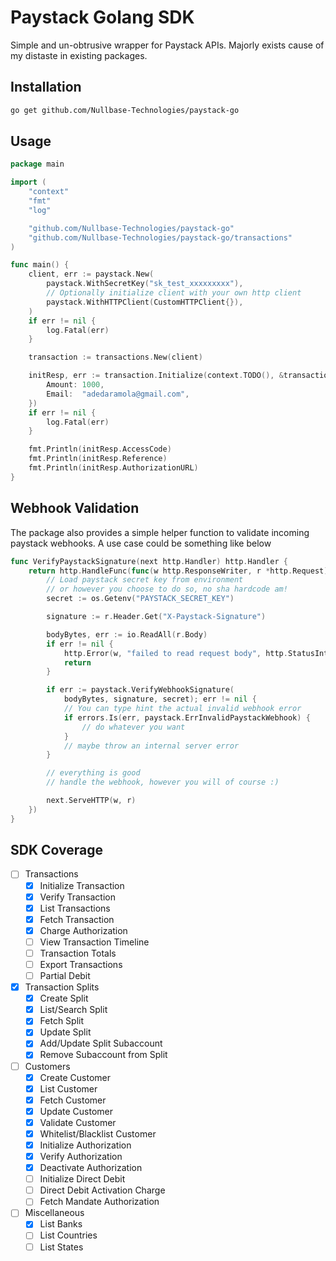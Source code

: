 # Paystack Golang SDK

Simple and un-obtrusive wrapper for Paystack APIs. Majorly exists cause of my distaste in existing packages.

## Installation

```bash
go get github.com/Nullbase-Technologies/paystack-go
```

## Usage

```go
package main

import (
	"context"
	"fmt"
	"log"

	"github.com/Nullbase-Technologies/paystack-go"
	"github.com/Nullbase-Technologies/paystack-go/transactions"
)

func main() {
	client, err := paystack.New(
		paystack.WithSecretKey("sk_test_xxxxxxxxx"),
		// Optionally initialize client with your own http client
		paystack.WithHTTPClient(CustomHTTPClient{}),
	)
	if err != nil {
		log.Fatal(err)
	}

	transaction := transactions.New(client)

	initResp, err := transaction.Initialize(context.TODO(), &transactions.InitializeTransactionOptions{
		Amount: 1000,
		Email:  "adedaramola@gmail.com",
	})
	if err != nil {
		log.Fatal(err)
	}

	fmt.Println(initResp.AccessCode)
	fmt.Println(initResp.Reference)
	fmt.Println(initResp.AuthorizationURL)
}
```

## Webhook Validation

The package also provides a simple helper function to validate incoming paystack webhooks. A use case could be something like below

```go
func VerifyPaystackSignature(next http.Handler) http.Handler {
	return http.HandleFunc(func(w http.ResponseWriter, r *http.Request) {
		// Load paystack secret key from environment
		// or however you choose to do so, no sha hardcode am!
		secret := os.Getenv("PAYSTACK_SECRET_KEY")

		signature := r.Header.Get("X-Paystack-Signature")

		bodyBytes, err := io.ReadAll(r.Body)
		if err != nil {
			http.Error(w, "failed to read request body", http.StatusInternalServerError)
			return
		}

		if err := paystack.VerifyWebhookSignature(
			bodyBytes, signature, secret); err != nil {
			// You can type hint the actual invalid webhook error
			if errors.Is(err, paystack.ErrInvalidPaystackWebhook) {
				// do whatever you want
			}
			// maybe throw an internal server error
		}

		// everything is good
		// handle the webhook, however you will of course :)

		next.ServeHTTP(w, r)
	})
}
```

## SDK Coverage

- [ ] Transactions
	- [x] Initialize Transaction
	- [x] Verify Transaction
	- [x] List Transactions
	- [x] Fetch Transaction
	- [x] Charge Authorization
	- [ ] View Transaction Timeline
	- [ ] Transaction Totals
	- [ ] Export Transactions
	- [ ] Partial Debit 
- [x] Transaction Splits
	- [x] Create Split
	- [x] List/Search Split
	- [x] Fetch Split
	- [x] Update Split
	- [x] Add/Update Split Subaccount
	- [x] Remove Subaccount from Split
- [ ] Customers
	- [x] Create Customer
	- [x] List Customer
	- [x] Fetch Customer
	- [x] Update Customer
	- [x] Validate Customer
	- [x] Whitelist/Blacklist Customer
	- [x] Initialize Authorization
	- [x] Verify Authorization
	- [x] Deactivate Authorization
	- [ ] Initialize Direct Debit
	- [ ] Direct Debit Activation Charge
	- [ ] Fetch Mandate Authorization
- [ ] Miscellaneous
	- [x] List Banks
	- [ ] List Countries
	- [ ] List States
